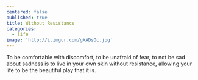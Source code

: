 ```yaml
---
centered: false
published: true
title: Without Resistance
categories:
  - life
image: 'http://i.imgur.com/gXADsOc.jpg'
---
```

To be comfortable 
with discomfort,
to be unafraid of fear,
to not be sad 
about sadness
is to live in your own skin
without resistance,
allowing your life
to be the beautiful play
that it is.
